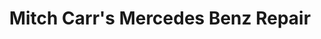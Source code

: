---
title: "Mitch Carr's Mercedes Benz Repair"
url: /kensington/mitch-carrs-mercedes-benz-repair/
shop: Autowerkstatt
---